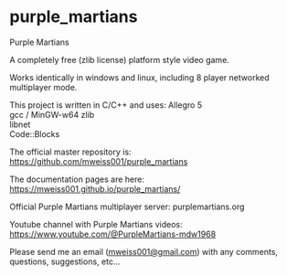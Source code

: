 # purple_martians
Purple Martians

A completely free (zlib license) platform style video game.

Works identically in windows and linux, including 8 player networked multiplayer mode.

This project is written in C/C++ and uses:
Allegro 5  
gcc / MinGW-w64 
zlib  
libnet  
Code::Blocks  

The official master repository is: https://github.com/mweiss001/purple_martians

The documentation pages are here: https://mweiss001.github.io/purple_martians/

Official Purple Martians multiplayer server: purplemartians.org

Youtube channel with Purple Martians videos: https://www.youtube.com/@PurpleMartians-mdw1968

Please send me an email (mweiss001@gmail.com) with any comments, questions, suggestions, etc...

